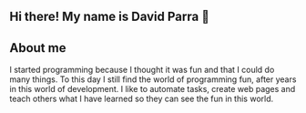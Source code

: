 ## Hi there! My name is David Parra 👋

## About me
I started programming because I thought it was fun and that I could do many things. 
To this day I still find the world of programming fun, after years in this world of development.
I like to automate tasks, create web pages and teach others what I have learned so they can see the fun in this world.

<!--
**DavidRParra/DavidRParra** is a ✨ _special_ ✨ repository because its `README.md` (this file) appears on your GitHub profile.

Here are some ideas to get you started:

- 🔭 I’m currently working on ...
- 🌱 I’m currently learning ...
- 👯 I’m looking to collaborate on ...
- 🤔 I’m looking for help with ...
- 💬 Ask me about ...
- 📫 How to reach me: ...
- 😄 Pronouns: ...
- ⚡ Fun fact: ...
-->
